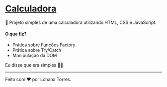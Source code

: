 # [Calculadora](https://heyloh.github.io/calculator/)
 🔢 Projeto simples de uma calculadora utilizando HTML, CSS e JavaScript.
 
#### O que fiz?
- Prática sobre Funções Factory
- Prática sobre Try/Catch
- Manipulação da DOM

Eu disse que era simples 🤷🏽

---
Feito com ❤️ por Lohana Torres.
